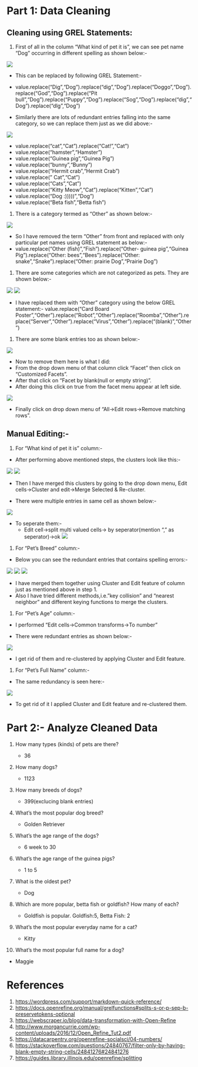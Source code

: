 # Part 1: Data Cleaning

## Cleaning using GREL Statements:

1.  First of all in the column “What kind of pet it is”, we can see pet
    name “Dog” occurring in different spelling as shown below:-

![](images/general2.jpg)

-   This can be replaced by following GREL Statement:-

-   value.replace(“Dig”,“Dog”).replace(“dig”,“Dog”).replace(“Doggo”,“Dog”).replace(“God”,“Dog”).replace(“Pit
    bull”,“Dog”).replace(“Puppy”,“Dog”).replace(“Sog”,“Dog”).replace(“dig”,“Dog”).replace(“dlg”,“Dog”)

-   Similarly there are lots of redundant entries falling into the same
    category, so we can replace them just as we did above:-

![](images/general1.jpg)

-   value.replace(“cat”,“Cat”).replace(“Cat!”,“Cat”)
-   value.replace(“hamster”,“Hamster”)
-   value.replace(“Guinea pig”,“Guinea Pig”)
-   value.replace(“bunny”,“Bunny”)
-   value.replace(“Hermit crab”,“Hermit Crab”)
-   value.replace(” Cat”,“Cat”)
-   value.replace(“Cats”,“Cat”)
-   value.replace(“Kitty Meow”,“Cat”).replace(“Kitten”,“Cat”)
-   value.replace(“Dog :)))))”,“Dog”)
-   value.replace(“Beta fish”,“Betta fish”)

1.  There is a category termed as “Other” as shown below:-

![](images/other.jpg)

-   So I have removed the term “Other” from front and replaced with only
    particular pet names using GREL statement as below:-
-   value.replace(“Other (fish)”,“Fish”).replace(“Other- guinea
    pig”,“Guinea Pig”).replace(“Other: bees”,“Bees”).replace(“Other:
    snake”,“Snake”).replace(“Other: prairie Dog”,“Prairie Dog”)

1.  There are some categories which are not categorized as pets. They
    are shown below:-

![](images/other2.jpg) ![](images/other3.jpg)

-   I have replaced them with “Other” category using the below GREL
    statement:- value.replace(“Card Board
    Poster”,“Other”).replace(“Robot”,“Other”).replace(“Roomba”,“Other”).replace(“Server”,“Other”).replace(“Virus”,“Other”).replace(“(blank)”,“Other”)

1.  There are some blank entries too as shown below:-

![](images/blank1.jpg)

-   Now to remove them here is what I did:
-   From the drop down menu of that column click “Facet” then click on
    “Customized Facets”.
-   After that click on “Facet by blank(null or empty string)”.
-   After doing this click on true from the facet menu appear at left
    side.

![](images/blank.jpg)

-   Finally click on drop down menu of “All->Edit rows->Remove matching
    rows”.

## Manual Editing:-

1.  For “What kind of pet it is” column:-

-   After performing above mentioned steps, the clusters look like
    this:-

![](images/merge.jpg) ![](images/merge1.jpg)

-   Then I have merged this clusters by going to the drop down menu,
    Edit cells->Cluster and edit->Merge Selected & Re-cluster.

-   There were multiple entries in same cell as shown below:-

![](images/split2.jpg)

-   To seperate them:-
    -   Edit cell->split multi valued cells-> by seperator(mention “,”
        as seperator)->ok ![](images/split1.jpg)

1.  For “Pet’s Breed” column:-

-   Below you can see the redundant entries that contains spelling
    errors:-

![](images/petbreed_cluster.jpg) ![](images/petbreed_cluster1.jpg)
![](images/3.jpg)

-   I have merged them together using Cluster and Edit feature of column
    just as mentioned above in step 1.
-   Also I have tried different methods,i.e.”key collision” and “nearest
    neighbor” and different keying functions to merge the clusters.

1.  For “Pet’s Age” column:-

-   I performed “Edit cells->Common transforms->To number”

-   There were redundant entries as shown below:-

![](images/age.jpg)

-   I get rid of them and re-clustered by applying Cluster and Edit
    feature.

1.  For “Pet’s Full Name” column:-

-   The same redundancy is seen here:-

![](images/10.jpg)

-   To get rid of it I applied Cluster and Edit feature and re-clustered
    them.

# Part 2:- Analyze Cleaned Data

1.  How many types (kinds) of pets are there?

    -   36

2.  How many dogs?

    -   1123

3.  How many breeds of dogs?

    -   399(exclucing blank entries)

4.  What’s the most popular dog breed?

    -   Golden Retriever

5.  What’s the age range of the dogs?

    -   6 week to 30

6.  What’s the age range of the guinea pigs?

    -   1 to 5

7.  What is the oldest pet?

    -   Dog

8.  Which are more popular, betta fish or goldfish? How many of each?

    -   Goldfish is popular. Goldfish:5, Betta Fish: 2

9.  What’s the most popular everyday name for a cat?

    -   Kitty

10. What’s the most popular full name for a dog?

-   Maggie

# References

1.  <https://wordpress.com/support/markdown-quick-reference/>
2.  <https://docs.openrefine.org/manual/grelfunctions#splits-s-or-p-sep-b-preservetokens-optional>
3.  <https://webscraper.io/blog/data-transformation-with-Open-Refine>
4.  <http://www.morgancurrie.com/wp-content/uploads/2016/12/Open_Refine_Tut2.pdf>
5.  <https://datacarpentry.org/openrefine-socialsci/04-numbers/>
6.  <https://stackoverflow.com/questions/24840767/filter-only-by-having-blank-empty-string-cells/24841276#24841276>
7.  <https://guides.library.illinois.edu/openrefine/splitting>

